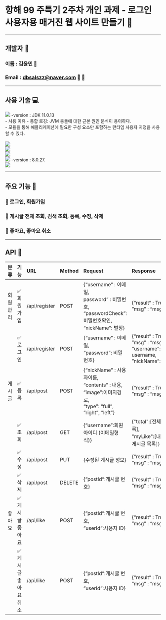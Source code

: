 # 항해 99 주특기 2주차 개인 과제 - 로그인 사용자용 매거진 웹 사이트 만들기  :diamond_shape_with_a_dot_inside:
***

## 개발자 :bust_in_silhouette:
### 이름 : 김윤민   :rose:  
### Email : dbsalszz@naver.com :email: :love_letter:
***
## 사용 기술 :computer:
<img src="https://img.shields.io/badge/java-007396?style=for-the-badge&logo=java&logoColor=white"> -version : JDK 11.0.13 </br>
          - 사용 이유
          - 통합 로깅: JVM 충돌에 대한 근본 원인 분석이 용이하다.</br>
          - 모듈을 통해 애플리케이션에 필요한 구성 요소만 포함하는 런타임 사용자 지정을 사용할 수 있다.</br>
</br>
<img src="https://img.shields.io/badge/html5-E34F26?style=for-the-badge&logo=html5&logoColor=white"></br>
<img src="https://img.shields.io/badge/javascript-F7DF1E?style=for-the-badge&logo=javascript&logoColor=black"></br>
<img src="https://img.shields.io/badge/jquery-0769AD?style=for-the-badge&logo=jquery&logoColor=white"></br>
<img src="https://img.shields.io/badge/mysql-4479A1?style=for-the-badge&logo=mysql&logoColor=white"> -version : 8.0.27.</br>
<img src="https://img.shields.io/badge/spring-6DB33F?style=for-the-badge&logo=spring&logoColor=white"></br>

***
## 주요 기능 :cherry_blossom:
### :seedling: 로그인, 회원가입
### :seedling: 게시글 전체 조회, 검색 조회, 등록, 수정, 삭제
### :blossom: 좋아요, 좋아요 취소
          
***
## API  :barber:
|분류|기능|URL|Method|Request|Response|
|:-----|:-----|:-----|:-----|:-----|:-----|
|회원관리|:white_check_mark:회원가입|/api/register|POST|{“username” : 이메일, </br> password” : 비밀번호, </br> “passwordCheck”:비밀번호확인, </br> “nickName”: 별칭}|{“result” : True, False, </br> ”msg” : “msg”}|
| |:white_check_mark:로그인|/api/register|POST|{“username” : 이메일, </br> “password”: 비밀번호}|{“result” : True, False, </br> ”msg” : “msg”,  </br> “username”: username, </br> ”nickName”:nickname,}|
|게시글|:white_check_mark:등록|/api/post|POST|{“nickName” : 사용자이름,  </br> “contents” : 내용, </br> ”image”:이미지경로, </br> “type”: “full”, ”right”, ”left”}|{“result” : True, False, </br> ”msg” : “msg”}|
||:white_check_mark:조회|/api/post|GET|{”username”:회원아이디 (이메일형식)}| {"total":[전체 게시글 목록],  </br> "myLike":[내가 좋아요한 게시글 목록]} |
||:white_check_mark:수정|/api/post|PUT|{수정된 게시글 정보}|{“result” : True, False, </br> ”msg” : “msg”}|
||:white_check_mark:삭제|/api/post|DELETE|{”postId”:게시글 번호}|{“result” : True, False,  </br> ”msg” : “msg”}|
|좋아요|:white_check_mark:게시글 좋아요|/api/like|POST|{”postId”:게시글 번호, </br> ”userId”:사용자 ID} |{“result” : True, False, </br> ”msg” : “msg”}|
||:white_check_mark:게시글 좋아요 취소|/api/like|POST|{”postId”:게시글 번호, </br> ”userId”:사용자 ID} |{“result” : True, False, </br> ”msg” : “msg”}|


      
      

